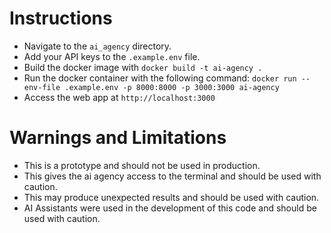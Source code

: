 # Instructions
- Navigate to the `ai_agency` directory.
- Add your API keys to the `.example.env` file.
- Build the docker image with `docker build -t ai-agency .`
- Run the docker container with the following command: `docker run --env-file .example.env -p 8000:8000 -p 3000:3000 ai-agency`
- Access the web app at `http://localhost:3000`

# Warnings and Limitations
- This is a prototype and should not be used in production.
- This gives the ai agency access to the terminal and should be used with caution.
- This may produce unexpected results and should be used with caution.
- AI Assistants were used in the development of this code and should be used with caution.
